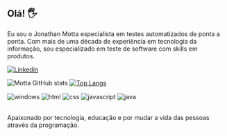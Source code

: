 ## Olá! 🖐️
Eu sou o Jonathan Motta especialista em testes automatizados de ponta a ponta.
Com mais de uma década de experiência em tecnologia da informação, sou especializado em teste de software com skills em produtos.

[![Linkedin](https://img.shields.io/badge/LinkedIn-0077B5?style=for-the-badge&logo=linkedin&logoColor=white)](www.linkedin.com/in/jonathan-motta-74b91a44)

![Motta GitHub stats](https://github-readme-stats.vercel.app/api?username=jonathanmotta&show_icons=true&theme=dracula&count_private=true)
[![Top Langs](https://github-readme-stats.vercel.app/api/top-langs/?username=jonathanmotta)](https://github.com/jonathanmotta/github-readme-stats)

<div style="display: inline_block">
  <img align="center" alt="windows" src="https://img.shields.io/badge/Windows-0078D6?style=for-the-badge&logo=windows&logoColor=white" />
  <img align="center" alt="html" src="https://img.shields.io/badge/HTML-239120?style=for-the-badge&logo=html5&logoColor=white" />
  <img align="center" alt="css" src="https://img.shields.io/badge/CSS-239120?&style=for-the-badge&logo=css3&logoColor=white" />
  <img align="center" alt="javascript" src="https://img.shields.io/badge/JavaScript-F7DF1E?style=for-the-badge&logo=javascript&logoColor=black" />
  <img align="center" alt="java" src="https://img.shields.io/badge/Java-ED8B00?style=for-the-badge&logo=openjdk&logoColor=white" />
</div><br/>

Apaixonado por tecnologia, educação e por mudar a vida das pessoas através da programação.
